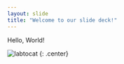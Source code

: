 ```yaml
---
layout: slide
title: "Welcome to our slide deck!"
---
```


Hello, World!

![labtocat](https://octodex.github.com/images/labtocat.png)
{: .center}
